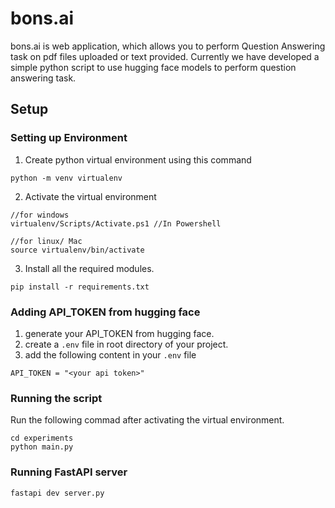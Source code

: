 # bons.ai

bons.ai is web application, which allows you to perform Question Answering task on pdf files uploaded or text provided. Currently we have developed a simple python script to use hugging face models to perform question answering task.

## Setup

### Setting up Environment

1. Create python virtual environment using this command

```
python -m venv virtualenv
```

2. Activate the virtual environment

```
//for windows
virtualenv/Scripts/Activate.ps1 //In Powershell

//for linux/ Mac
source virtualenv/bin/activate
```

3. Install all the required modules.

```
pip install -r requirements.txt
```

### Adding API_TOKEN from hugging face

1. generate your API_TOKEN from hugging face.
2. create a `.env` file in root directory of your project.
3. add the following content in your `.env` file

```
API_TOKEN = "<your api token>"
```

### Running the script

Run the following commad after activating the virtual environment.

```
cd experiments
python main.py
```

### Running FastAPI server

```
fastapi dev server.py
```
